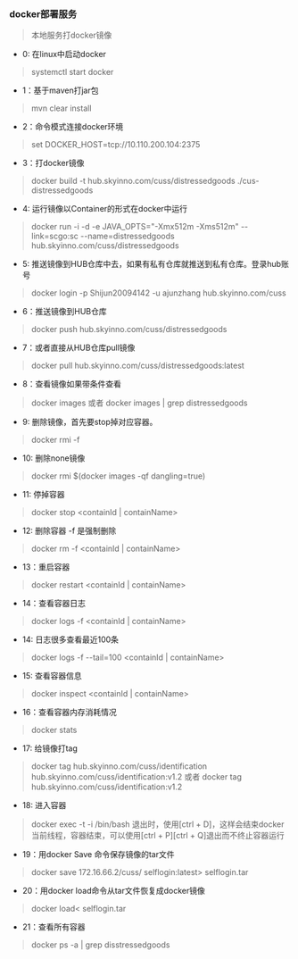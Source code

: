 ### docker部署服务
> 本地服务打docker镜像

* 0: 在linux中启动docker
> systemctl start docker

* 1：基于maven打jar包
> mvn clear install

* 2：命令模式连接docker环境
> set DOCKER_HOST=tcp://10.110.200.104:2375

* 3：打docker镜像
> docker build -t hub.skyinno.com/cuss/distressedgoods         ./cus-distressedgoods

* 4: 运行镜像以Container的形式在docker中运行
> docker run -i -d -e JAVA_OPTS="-Xmx512m -Xms512m" --link=scgo:sc --name=distressedgoods  hub.skyinno.com/cuss/distressedgoods

* 5: 推送镜像到HUB仓库中去，如果有私有仓库就推送到私有仓库。登录hub账号
> docker login -p Shijun20094142 -u ajunzhang hub.skyinno.com/cuss

* 6：推送镜像到HUB仓库
> docker push hub.skyinno.com/cuss/distressedgoods

* 7：或者直接从HUB仓库pull镜像
> docker pull hub.skyinno.com/cuss/distressedgoods:latest

* 8：查看镜像如果带条件查看
> docker images 或者 docker images | grep distressedgoods

* 9: 删除镜像，首先要stop掉对应容器。
> docker rmi -f <imagesId>

* 10: 删除none镜像
> docker rmi $(docker images -qf dangling=true)

* 11: 停掉容器
> docker stop <containId | containName>

* 12: 删除容器 -f 是强制删除
> docker rm -f <containId | containName>

* 13：重启容器
> docker restart <containId | containName>

* 14：查看容器日志
> docker logs -f <containId | containName>

* 14: 日志很多查看最近100条
> docker logs -f --tail=100 <containId | containName>

* 15: 查看容器信息
> docker inspect <containId | containName>

* 16：查看容器内存消耗情况
> docker stats

* 17: 给镜像打tag
> docker tag hub.skyinno.com/cuss/identification hub.skyinno.com/cuss/identification:v1.2
或者
> docker tag <imageID> hub.skyinno.com/cuss/identification:v1.2

* 18: 进入容器
> docker exec -t -i <containId> /bin/bash
> 退出时，使用[ctrl + D]，这样会结束docker当前线程，容器结束，可以使用[ctrl + P][ctrl + Q]退出而不终止容器运行

* 19：用docker Save 命令保存镜像的tar文件
> docker save 172.16.66.2/cuss/ selflogin:latest> selflogin.tar

* 20：用docker load命令从tar文件恢复成docker镜像
> docker load< selflogin.tar

* 21：查看所有容器
> docker ps -a | grep disstressedgoods